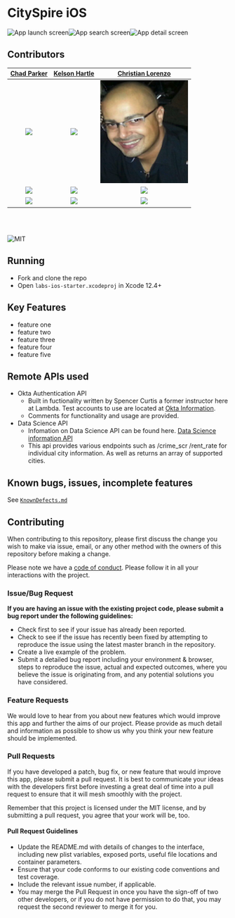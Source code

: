 # CitySpire iOS

<img width="300" alt="App launch screen" src="https://user-images.githubusercontent.com/438307/111725924-2d4b2900-8825-11eb-894d-5d655d540440.png"><img width="300" alt="App search screen" src="https://user-images.githubusercontent.com/438307/111728433-1b1fb980-882a-11eb-9e58-a5b069006b68.png"><img width="300" alt="App detail screen" src="https://user-images.githubusercontent.com/438307/111730232-2ecd1f00-882e-11eb-83b8-5f7ce663576d.png">



<!-- TestFlight / App Store link will go here -->

## Contributors

|[Chad Parker](https://github.com/chadparker)                                                                |                                                       [Kelson Hartle](https://github.com/kelson99)                                                      |                                                        [Christian Lorenzo](https://github.com/clbmiami2004)                                                       |
| :--------------------------------------------------------------------------------------------------------------------------------------------------------------: | :-----------------------------------------------------------------------------------------------------------------------------------------: | :-----------------------------------------------------------------------------------------------------------------------------------------: |
|[<img src="https://avatars.githubusercontent.com/u/438307?s=460&u=116ff42844a258b78c4d7aab2d5e5ab8f64488cf&v=4" width = "200" />](https://github.com/chadparker)   |[<img src="https://avatars.githubusercontent.com/u/59428583?s=400&u=4908dd62cabf514ce790f7ce3f6a1b0c42e24ce7&v=4" width = "200" />](https://github.com/kelson99) |[<img src="https://raw.githubusercontent.com/alext8900/photos/main/Assets/Screen%20Shot%202020-12-08%20at%2010.11.13%20PM.png" width = "200" />](https://github.com/clbmiami2004) |
|[<img src="https://github.githubassets.com/images/modules/logos_page/GitHub-Mark.png" width="25"> ](https://github.com/chadparker)                               | [<img src="https://github.githubassets.com/images/modules/logos_page/GitHub-Mark.png" width="25"> ](https://github.com/kelson99)                              | [<img src="https://github.githubassets.com/images/modules/logos_page/GitHub-Mark.png" width="25"> ](https://github.com/clbmiami2004)                    |
| [ <img src="https://static.licdn.com/sc/h/al2o9zrvru7aqj8e1x2rzsrca" width="25"> ](https://www.linkedin.com/in/chadleeparker/)                                   | [ <img src="https://static.licdn.com/sc/h/al2o9zrvru7aqj8e1x2rzsrca" width="25"> ](https://www.linkedin.com/in/kelson-hartle/)                               |      [ <img src="https://static.licdn.com/sc/h/al2o9zrvru7aqj8e1x2rzsrca" width="25"> ](https://www.linkedin.com/in/lorenzobchristian/)                               | 

<br>
<br>

![MIT](https://img.shields.io/packagist/l/doctrine/orm.svg)
<!-- ![React](https://img.shields.io/badge/react-v16.7.0--alpha.2-blue.svg) -->
<!-- ![code style: prettier](https://img.shields.io/badge/code_style-prettier-ff69b4.svg?style=flat-square) -->

<!-- 🚫 more info on using badges [here](https://github.com/badges/shields) -->

## Running

- Fork and clone the repo
- Open `labs-ios-starter.xcodeproj` in Xcode 12.4+

## Key Features

- feature one
- feature two
- feature three
- feature four
- feature five

## Remote APIs used

- Okta Authentication API
  - Built in fuctionality written by Spencer Curtis a former instructor here at Lambda. Test accounts to use are located at [Okta Information](https://docs.labs.lambdaschool.com/guides/okta/okta-basics). 
  - Comments for functionality and usage are provided.
- Data Science API
  - Infomation on Data Science API can be found here. [Data Science information API](http://cityspire-d-ds-01.eba-5qfhebrw.us-east-1.elasticbeanstalk.com/#/)
  - This api provides various endpoints such as /crime_scr /rent_rate for individual city information. As well as returns an array of supported cities.

## Known bugs, issues, incomplete features

See [`KnownDefects.md`](./KnownDefects.md)

## Contributing

When contributing to this repository, please first discuss the change you wish to make via issue, email, or any other method with the owners of this repository before making a change.

Please note we have a [code of conduct](./CODE_OF_CONDUCT.md). Please follow it in all your interactions with the project.

### Issue/Bug Request

**If you are having an issue with the existing project code, please submit a bug report under the following guidelines:**

- Check first to see if your issue has already been reported.
- Check to see if the issue has recently been fixed by attempting to reproduce the issue using the latest master branch in the repository.
- Create a live example of the problem.
- Submit a detailed bug report including your environment & browser, steps to reproduce the issue, actual and expected outcomes, where you believe the issue is originating from, and any potential solutions you have considered.

### Feature Requests

We would love to hear from you about new features which would improve this app and further the aims of our project. Please provide as much detail and information as possible to show us why you think your new feature should be implemented.

### Pull Requests

If you have developed a patch, bug fix, or new feature that would improve this app, please submit a pull request. It is best to communicate your ideas with the developers first before investing a great deal of time into a pull request to ensure that it will mesh smoothly with the project.

Remember that this project is licensed under the MIT license, and by submitting a pull request, you agree that your work will be, too.

#### Pull Request Guidelines

- Update the README.md with details of changes to the interface, including new plist variables, exposed ports, useful file locations and container parameters.
- Ensure that your code conforms to our existing code conventions and test coverage.
- Include the relevant issue number, if applicable.
- You may merge the Pull Request in once you have the sign-off of two other developers, or if you do not have permission to do that, you may request the second reviewer to merge it for you.
